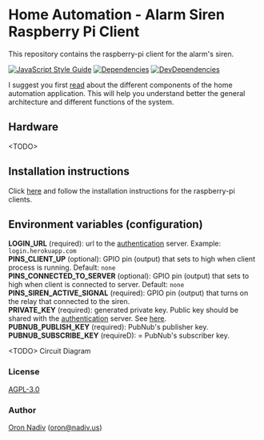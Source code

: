 # Home Automation - Alarm Siren Raspberry Pi Client
This repository contains the raspberry-pi client for the alarm's siren.

[![JavaScript Style Guide][standard-image]][standard-url]
[![Dependencies][dependencies-image]][dependencies-url]
[![DevDependencies][dependencies-dev-image]][dependencies-dev-url]

I suggest you first [read][overview-url] about the different components of the home automation application.
This will help you understand better the general architecture and different functions of the system.

## Hardware
\<TODO\>

## Installation instructions
Click [here][client-installation-instruction-url] and follow the installation instructions for the raspberry-pi clients.

## Environment variables (configuration)
__LOGIN\_URL__ (required): url to the [authentication][auth-url] server. Example: `login.herokuapp.com`  
__PINS\_CLIENT\_UP__ (optional): GPIO pin (output) that sets to high when client process is running. Default: `none`  
__PINS\_CONNECTED\_TO\_SERVER__ (optional): GPIO pin (output) that sets to high when client is connected to server. Default: `none`  
__PINS\_SIREN\_ACTIVE\_SIGNAL__ (required): GPIO pin (output) that turns on the relay that connected to the siren.  
__PRIVATE\_KEY__ (required): generated private key.  Public key should be shared with the [authentication][auth-url] server. See [here][private-public-keys-url].  
__PUBNUB\_PUBLISH\_KEY__ (required): PubNub's publisher key.  
__PUBNUB\_SUBSCRIBE\_KEY__ (requireD): = PubNub's subscriber key.  

\<TODO\> Circuit Diagram

### License
[AGPL-3.0](https://spdx.org/licenses/AGPL-3.0.html)

### Author
[Oron Nadiv](https://github.com/OronNadiv) ([oron@nadiv.us](mailto:oron@nadiv.us))

[dependencies-image]: https://david-dm.org/OronNadiv/alarm-siren-raspberry-client/status.svg
[dependencies-url]: https://david-dm.org/OronNadiv/alarm-siren-raspberry-client
[dependencies-dev-image]: https://david-dm.org/OronNadiv/alarm-siren-raspberry-client/dev-status.svg
[dependencies-dev-url]: https://david-dm.org/OronNadiv/alarm-siren-raspberry-client?type=dev
[travis-image]: http://img.shields.io/travis/OronNadiv/alarm-siren-raspberry-client.svg?style=flat-square
[travis-url]: https://travis-ci.org/OronNadiv/alarm-siren-raspberry-client
[coveralls-image]: http://img.shields.io/coveralls/OronNadiv/alarm-siren-raspberry-client.svg?style=flat-square
[coveralls-url]: https://coveralls.io/r/OronNadiv/alarm-siren-raspberry-client
[standard-image]: https://img.shields.io/badge/code%20style-standard-brightgreen.svg
[standard-url]: http://standardjs.com

[overview-url]: https://oronnadiv.github.io/home-automation
[client-installation-instruction-url]: https://oronnadiv.github.io/home-automation/#installation-instructions-for-the-raspberry-pi-clients
[server-installation-instruction-url]: https://oronnadiv.github.io/home-automation/#installation-instructions-for-the-server-micro-services
[private-public-keys-url]: https://oronnadiv.github.io/home-automation/#generating-private-and-public-keys

[alarm-url]: https://github.com/OronNadiv/alarm-system-api
[auth-url]: https://github.com/OronNadiv/authentication-api
[camera-url]: https://github.com/OronNadiv/camera-api
[garage-url]: https://github.com/OronNadiv/garage-door-api
[notifications-url]: https://github.com/OronNadiv/notifications-api
[ui-url]: https://github.com/OronNadiv/home-automation-ui
